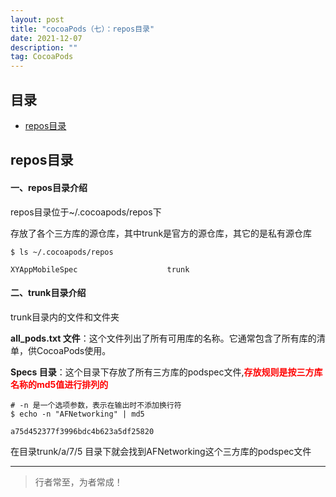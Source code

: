 ```yaml
---
layout: post
title: "cocoaPods（七）：repos目录"
date: 2021-12-07
description: ""
tag: CocoaPods
--- 
```





## 目录
* [repos目录](#content1)


<!-- ************************************************ -->
## <a id="content1">repos目录</a> 

#### 一、repos目录介绍

repos目录位于~/.cocoapods/repos下

存放了各个三方库的源仓库，其中trunk是官方的源仓库，其它的是私有源仓库

```shell
$ ls ~/.cocoapods/repos

XYAppMobileSpec                    trunk
```


#### 二、trunk目录介绍

trunk目录内的文件和文件夹 

**all_pods.txt 文件**：这个文件列出了所有可用库的名称。它通常包含了所有库的清单，供CocoaPods使用。

**Specs 目录**：这个目录下存放了所有三方库的podspec文件,<span style="color:red;font-weight:bold">存放规则是按三方库名称的md5值进行排列的</span>

```shell
# -n 是一个选项参数，表示在输出时不添加换行符
$ echo -n "AFNetworking" | md5

a75d452377f3996bdc4b623a5df25820
```
在目录trunk/a/7/5 目录下就会找到AFNetworking这个三方库的podspec文件



----------
>  行者常至，为者常成！




